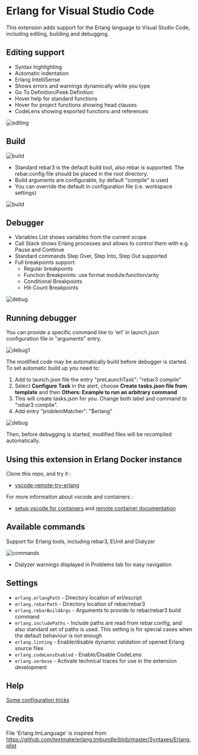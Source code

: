 # Erlang for Visual Studio Code

This extension adds support for the Erlang language to Visual Studio Code, including editing, building and debugging.

## Editing support

- Syntax highlighting
- Automatic indentation
- Erlang IntelliSense
- Shows errors and warnings dynamically while you type
- Go To Definition/Peek Definition
- Hover help for standard functions
- Hover for project functions showing head clauses
- CodeLens showing exported functions and references

![editing](images/vscode-erlang-editing.gif)

## Build

![build](images/vscode-erlang-build.png)

- Standard rebar3 is the default build tool, also rebar is supported. The rebar.config file should be placed in the root directory.
- Build arguments are configurable, by default "compile" is used
- You can override the default in configuration file (i.e. workspace settings)

![build](images/vscode-erlang-build-args.png)

## Debugger

- Variables List shows variables from the current scope
- Call Stack shows Erlang processes and allows to control them with e.g. Pause and Continue
- Standard commands Step Over, Step Into, Step Out supported
- Full breakpoints support:
  - Regular breakpoints
  - Function Breakpoints: use format module:function/arity
  - Conditional Breakpoints
  - Hit-Count Breakpoints

![debug](images/vscode-erlang-debug.png)

## Running debugger

You can provide a specific command line to 'erl' in launch.json configuration file in "arguments" entry.

![debug1](images/vscode-erlang-debug-args.png)

The modified code may be automatically build before debugger is started. To set automatic build up you need to:

1. Add to launch.json file the entry "preLaunchTask": "rebar3 compile"
1. Select **Configure Task** in the alert, choose **Create tasks.json file from template** and then **Others: Example to run an arbitrary command**
1. This will create tasks.json for you. Change both label and command to "rebar3 compile".
1. Add entry "problemMatcher": "$erlang"

![debug](images/vscode-erlang-build-task.png)

Then, before debugging is started, modified files will be recompiled automatically.

## Using this extension in Erlang Docker instance

Clone this repo, and try it :
- [vscode-remote-try-erlang](https://github.com/pgourlain/vscode-remote-try-erlang)

For more informaiton about vscode and containers :
- [setup vscode for containers](https://code.visualstudio.com/docs/containers/overview) and [remote container documentation](https://code.visualstudio.com/docs/remote/containers)

## Available commands

Support for Erlang tools, including rebar3, EUnit and Dialyzer

![commands](images/vscode-erlang-commands.png)

- Dialyzer warnings displayed in Problems tab for easy navigation

## Settings

- `erlang.erlangPath` - Directory location of erl/escript
- `erlang.rebarPath` - Directory location of rebar/rebar3
- `erlang.rebarBuildArgs` - Arguments to provide to rebar/rebar3 build command
- `erlang.includePaths` - Include paths are read from rebar.config, and also standard set of paths is used. This setting is for special cases when the default behaviour is not enough
- `erlang.linting` - Enable/disable dynamic validation of opened Erlang source files
- `erlang.codeLensEnabled` - Enable/Disable CodeLens
- `erlang.verbose` - Activate technical traces for use in the extension development

## Help

[Some configuration tricks](./HELP.MD)

## Credits

File 'Erlang.tmLanguage' is inspired from <https://github.com/textmate/erlang.tmbundle/blob/master/Syntaxes/Erlang.plist>
